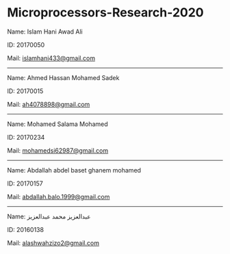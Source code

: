 # Microprocessors-Research-2020

Name: Islam Hani Awad Ali

ID: 20170050

Mail: islamhani433@gmail.com

--------------------------------------------------------------------------

Name: Ahmed Hassan Mohamed Sadek

ID: 20170015

Mail: ah4078898@gmail.com

--------------------------------------------------------------------------

Name: Mohamed Salama Mohamed

ID: 20170234

Mail: mohamedsi62987@gmail.com

--------------------------------------------------------------------------

Name: Abdallah abdel baset ghanem mohamed

ID: 20170157

Mail: abdallah.balo.1999@gmail.com

--------------------------------------------------------------------------

Name: عبدالعزيز محمد عبدالعزيز

ID: 20160138

Mail: alashwahzizo2@gmail.com

